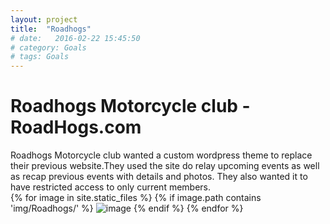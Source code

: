```yaml
---
layout: project
title:  "Roadhogs"
# date:   2016-02-22 15:45:50
# category: Goals
# tags: Goals
---
```

# Roadhogs Motorcycle club - RoadHogs.com


<div class="project_sample">
Roadhogs Motorcycle club wanted a custom wordpress theme to replace their previous website.They used the site do relay upcoming events as well as recap previous events with details and photos. They also wanted it to have restricted access to only current members.
</div>
<div class="project_sample">
{% for image in site.static_files %}
{% if image.path contains 'img/Roadhogs/' %}
<img src="{{ site.baseurl }}{{ image.path }}" alt="image" class="project_image"/>
{% endif %}
{% endfor %}
</div>


